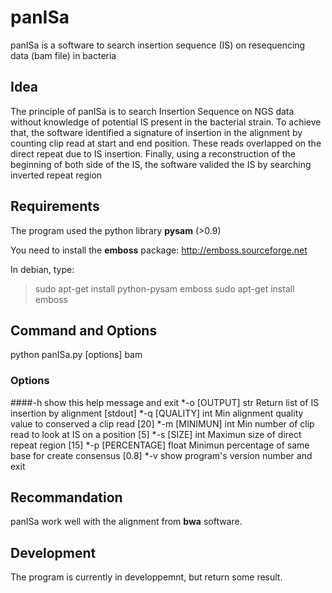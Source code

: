 # panISa
panISa is a software to search insertion sequence (IS) on resequencing data (bam file) in bacteria

## Idea
The principle of panISa is to search Insertion Sequence on NGS data without knowledge of potential IS present in the bacterial strain.
To achieve that, the software identified a signature of insertion in the alignment by counting clip read at start and end position. 
These reads overlapped on the direct repeat due to IS insertion.
Finally, using a reconstruction of the beginning of both side of the IS, the software valided the IS by searching inverted repeat region

## Requirements
The program used the python library **pysam** (>0.9)

You need to install the **emboss** package:
http://emboss.sourceforge.net

In debian, type:
> sudo apt-get install python-pysam emboss
> sudo apt-get install emboss 

## Command and Options
python panISa.py [options] bam

### Options
####-h	 									show this help message and exit
 *-o [OUTPUT]			str		Return list of IS insertion by alignment [stdout]
 *-q [QUALITY]		int		Min alignment quality value to conserved a clip read [20]
 *-m [MINIMUN]		int		Min number of clip read to look at IS on a position [5]
 *-s [SIZE]				int		Maximun size of direct repeat region [15]
 *-p [PERCENTAGE]	float Minimun percentage of same base for create consensus [0.8]
 *-v										show program's version number and exit

## Recommandation
panISa work well with the alignment from **bwa** software.


## Development
The program is currently in developpemnt, but return some result.
